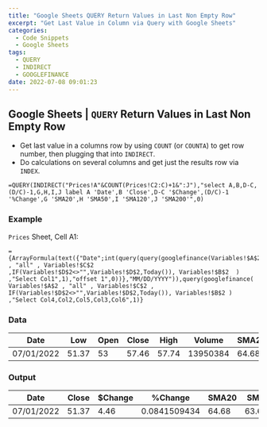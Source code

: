 ```yaml
---
title: "Google Sheets QUERY Return Values in Last Non Empty Row"
excerpt: "Get Last Value in Column via Query with Google Sheets"
categories:
  - Code Snippets
  - Google Sheets
tags:
  - QUERY
  - INDIRECT
  - GOOGLEFINANCE
date: 2022-07-08 09:01:23
---
```


##  **Google Sheets | `QUERY` Return Values in Last Non Empty Row**

- Get last value in a columns row by using `COUNT` (or `COUNTA`) to get row number, then plugging that into `INDIRECT`.  
- Do calculations on several columns and get just the results row via `INDEX`.

```excel
=QUERY(INDIRECT("Prices!A"&COUNT(Prices!C2:C)+1&":J"),"select A,B,D-C,(D/C)-1,G,H,I,J label A 'Date',B 'Close',D-C '$Change',(D/C)-1 '%Change',G 'SMA20',H 'SMA50',I 'SMA120',J 'SMA200'",0)
```

### **Example**  
`Prices` Sheet, Cell A1:
 
 ```excel
={ArrayFormula(text({"Date";int(query(query(googlefinance(Variables!$A$2  , "all" , Variables!$C$2 ,IF(Variables!$D$2<>"",Variables!$D$2,Today()), Variables!$B$2  ) ,"Select Col1",1),"offset 1",0))},"MM/DD/YYYY")),query(googlefinance( Variables!$A$2 , "all" , Variables!$C$2 , IF(Variables!$D$2<>"",Variables!$D$2,Today()), Variables!$B$2 ) ,"Select Col4,Col2,Col5,Col3,Col6",1)}
```

### **Data**

| Date       | Low   | Open | Close | High  | Volume   | SMA20  | SMA50    | SMA120  | SMA200    |
| ---------- | ----- | ---- | ----- | ----- | -------- | ----- | ------- | ------ | -------- |
| 07/01/2022 | 51.37 | 53   | 57.46 | 57.74 | 13950384 | 64.68 | 63.6046 | 46.133 | 34.76575 |

### **Output**

| Date       | Close | $Change | %Change      | SMA20 | SMA50   | SMA120 | SMA200   |
| ---------- | ----- | ------- | ------------ | ----- | ------- | ------ | -------- |
| 07/01/2022 | 51.37 | 4.46    | 0.0841509434 | 64.68 | 63.6046 | 46.133 | 34.76575 |